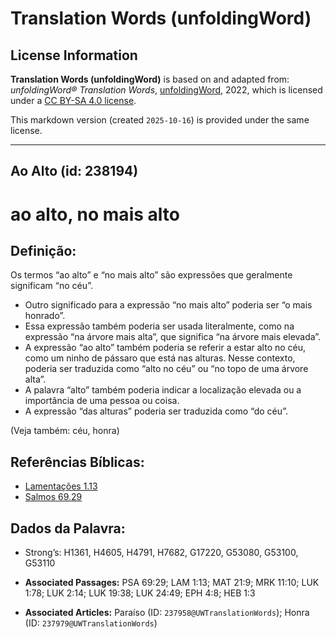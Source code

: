 # Translation Words (unfoldingWord)

## License Information

**Translation Words (unfoldingWord)** is based on and adapted from: _unfoldingWord® Translation Words_, [unfoldingWord](https://unfoldingword.org/utw), 2022, which is licensed under a [CC BY-SA 4.0 license](https://creativecommons.org/licenses/by-sa/4.0/legalcode.en).

This markdown version (created `2025-10-16`) is provided under the same license.



--------------------------------

## Ao Alto (id: 238194)

ao alto, no mais alto
=====================

Definição:
----------

Os termos “ao alto” e “no mais alto” são expressões que geralmente significam “no céu”.

* Outro significado para a expressão “no mais alto” poderia ser “o mais honrado”.
* Essa expressão também poderia ser usada literalmente, como na expressão “na árvore mais alta”, que significa “na árvore mais elevada”.
* A expressão “ao alto” também poderia se referir a estar alto no céu, como um ninho de pássaro que está nas alturas. Nesse contexto, poderia ser traduzida como “alto no céu” ou “no topo de uma árvore alta”.
* A palavra “alto” também poderia indicar a localização elevada ou a importância de uma pessoa ou coisa.
* A expressão “das alturas” poderia ser traduzida como “do céu”.

(Veja também: céu, honra)

Referências Bíblicas:
---------------------

* [Lamentações 1\.13](https://ref.ly/Lam1:13)
* [Salmos 69\.29](https://ref.ly/Ps69:29)

Dados da Palavra:
-----------------

* Strong’s: H1361, H4605, H4791, H7682, G17220, G53080, G53100, G53110

* **Associated Passages:** PSA 69:29; LAM 1:13; MAT 21:9; MRK 11:10; LUK 1:78; LUK 2:14; LUK 19:38; LUK 24:49; EPH 4:8; HEB 1:3
* **Associated Articles:** Paraíso (ID: `237958@UWTranslationWords`); Honra (ID: `237979@UWTranslationWords`)

